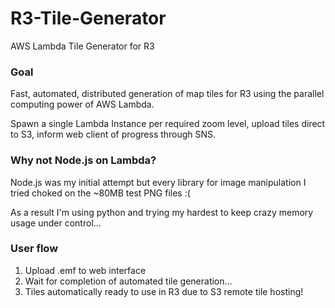 # R3-Tile-Generator
AWS Lambda Tile Generator for R3

### Goal
Fast, automated, distributed generation of map tiles for R3 using the parallel computing power of AWS Lambda.

Spawn a single Lambda Instance per required zoom level, upload tiles direct to S3, inform web client of progress through SNS.

### Why not Node.js on Lambda?
Node.js was my initial attempt but every library for image manipulation I tried choked on the ~80MB test PNG files :(

As a result I'm using python and trying my hardest to keep crazy memory usage under control...

### User flow
1. Upload .emf to web interface
2. Wait for completion of automated tile generation...
3. Tiles automatically ready to use in R3 due to S3 remote tile hosting!